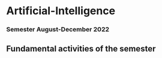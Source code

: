 # Artificial-Intelligence
### Semester August-December 2022
## Fundamental activities of the semester
